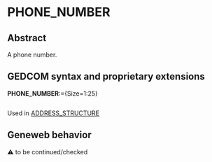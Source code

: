 ﻿# PHONE_NUMBER
## Abstract
A phone number.


## GEDCOM syntax and proprietary extensions

**PHONE_NUMBER**:={Size=1:25}
<pre>
</pre>
Used in <a href=Ged.ADDRESS_STRUCTURE.md>ADDRESS_STRUCTURE</a><br />


## Geneweb behavior



:warning: to be continued/checked

